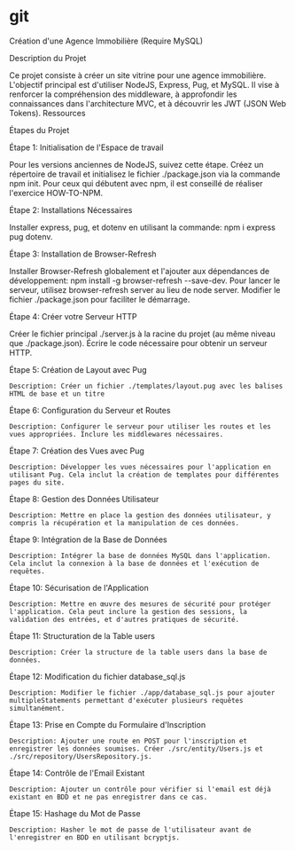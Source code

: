 # git
Création d'une Agence Immobilière (Require MySQL)

Description du Projet

Ce projet consiste à créer un site vitrine pour une agence immobilière. L'objectif principal est d'utiliser NodeJS, Express, Pug, et MySQL. Il vise à renforcer la compréhension des middleware, à approfondir les connaissances dans l'architecture MVC, et à découvrir les JWT (JSON Web Tokens).
Ressources

Étapes du Projet

Étape 1: Initialisation de l'Espace de travail

Pour les versions anciennes de NodeJS, suivez cette étape.
Créez un répertoire de travail et initialisez le fichier ./package.json via la commande npm init.
Pour ceux qui débutent avec npm, il est conseillé de réaliser l'exercice HOW-TO-NPM.

Étape 2: Installations Nécessaires

Installer express, pug, et dotenv en utilisant la commande: npm i express pug dotenv.

Étape 3: Installation de Browser-Refresh

Installer Browser-Refresh globalement et l'ajouter aux dépendances de développement: npm install -g browser-refresh --save-dev.
Pour lancer le serveur, utilisez browser-refresh server au lieu de node server.
Modifier le fichier ./package.json pour faciliter le démarrage.

Étape 4: Créer votre Serveur HTTP

Créer le fichier principal ./server.js à la racine du projet (au même niveau que ./package.json).
Écrire le code nécessaire pour obtenir un serveur HTTP.

Étape 5: Création de Layout avec Pug

    Description: Créer un fichier ./templates/layout.pug avec les balises HTML de base et un titre
    
Étape 6: Configuration du Serveur et Routes

    Description: Configurer le serveur pour utiliser les routes et les vues appropriées. Inclure les middlewares nécessaires.

Étape 7: Création des Vues avec Pug

    Description: Développer les vues nécessaires pour l'application en utilisant Pug. Cela inclut la création de templates pour différentes pages du site.

Étape 8: Gestion des Données Utilisateur

    Description: Mettre en place la gestion des données utilisateur, y compris la récupération et la manipulation de ces données.

Étape 9: Intégration de la Base de Données

    Description: Intégrer la base de données MySQL dans l'application. Cela inclut la connexion à la base de données et l'exécution de requêtes.

Étape 10: Sécurisation de l'Application

    Description: Mettre en œuvre des mesures de sécurité pour protéger l'application. Cela peut inclure la gestion des sessions, la validation des entrées, et d'autres pratiques de sécurité.

Étape 11: Structuration de la Table users

    Description: Créer la structure de la table users dans la base de données.

Étape 12: Modification du fichier database_sql.js

    Description: Modifier le fichier ./app/database_sql.js pour ajouter multipleStatements permettant d'exécuter plusieurs requêtes simultanément.

Étape 13: Prise en Compte du Formulaire d'Inscription

    Description: Ajouter une route en POST pour l'inscription et enregistrer les données soumises. Créer ./src/entity/Users.js et ./src/repository/UsersRepository.js.

Étape 14: Contrôle de l'Email Existant

    Description: Ajouter un contrôle pour vérifier si l'email est déjà existant en BDD et ne pas enregistrer dans ce cas.

Étape 15: Hashage du Mot de Passe

    Description: Hasher le mot de passe de l'utilisateur avant de l'enregistrer en BDD en utilisant bcryptjs.
